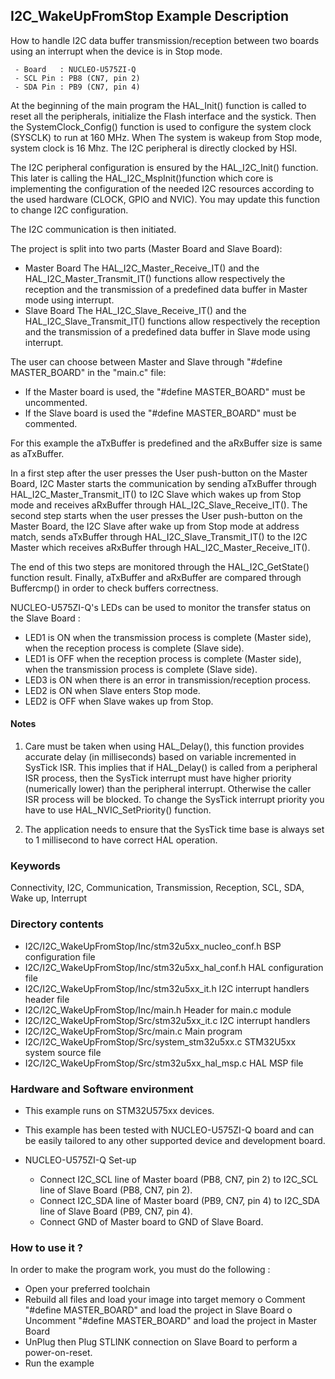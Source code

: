 ## <b>I2C_WakeUpFromStop Example Description</b>

How to handle I2C data buffer transmission/reception between two boards using an interrupt when the device is in Stop mode.

     - Board   : NUCLEO-U575ZI-Q
     - SCL Pin : PB8 (CN7, pin 2)
     - SDA Pin : PB9 (CN7, pin 4)

At the beginning of the main program the HAL_Init() function is called to reset all the peripherals, initialize the Flash interface and the systick.
Then the SystemClock_Config() function is used to configure the system
clock (SYSCLK) to run at 160 MHz. When The system is wakeup from Stop mode,
system clock is 16 Mhz. The I2C peripheral is directly clocked by HSI.

The I2C peripheral configuration is ensured by the HAL_I2C_Init() function.
This later is calling the HAL_I2C_MspInit()function which core is implementing
the configuration of the needed I2C resources according to the used hardware (CLOCK, 
GPIO and NVIC). You may update this function to change I2C configuration.

The I2C communication is then initiated.

The project is split into two parts (Master Board and Slave Board):
- Master Board
  The HAL_I2C_Master_Receive_IT() and the HAL_I2C_Master_Transmit_IT() functions 
  allow respectively the reception and the transmission of a predefined data buffer
  in Master mode using interrupt.
- Slave Board
  The HAL_I2C_Slave_Receive_IT() and the HAL_I2C_Slave_Transmit_IT() functions 
  allow respectively the reception and the transmission of a predefined data buffer
  in Slave mode using interrupt.
  
The user can choose between Master and Slave through "#define MASTER_BOARD"
in the "main.c" file:
 - If the Master board is used, the "#define MASTER_BOARD" must be uncommented.
 - If the Slave board is used the "#define MASTER_BOARD" must be commented.

For this example the aTxBuffer is predefined and the aRxBuffer size is same as aTxBuffer.

In a first step after the user presses the User push-button on the Master Board, I2C Master
starts the communication by sending aTxBuffer through HAL_I2C_Master_Transmit_IT() to 
I2C Slave which wakes up from Stop mode and receives aRxBuffer through HAL_I2C_Slave_Receive_IT(). 
The second step starts when the user presses the User push-button on the Master Board,
the I2C Slave after wake up from Stop mode at address match, sends aTxBuffer through HAL_I2C_Slave_Transmit_IT()
to the I2C Master which receives aRxBuffer through HAL_I2C_Master_Receive_IT().

The end of this two steps are monitored through the HAL_I2C_GetState() function
result.
Finally, aTxBuffer and aRxBuffer are compared through Buffercmp() in order to 
check buffers correctness.  

NUCLEO-U575ZI-Q's LEDs can be used to monitor the transfer status on the Slave Board :

 - LED1 is ON when the transmission process is complete (Master side), when the reception process is complete (Slave side).
 - LED1 is OFF when the reception process is complete (Master side), when the transmission process is complete (Slave side).
 - LED3 is ON when there is an error in transmission/reception process.
 - LED2 is ON when Slave enters Stop mode.
 - LED2 is OFF when Slave wakes up from Stop.

#### <b>Notes</b>
 1. Care must be taken when using HAL_Delay(), this function provides accurate delay (in milliseconds)
    based on variable incremented in SysTick ISR. This implies that if HAL_Delay() is called from
    a peripheral ISR process, then the SysTick interrupt must have higher priority (numerically lower)
    than the peripheral interrupt. Otherwise the caller ISR process will be blocked.
    To change the SysTick interrupt priority you have to use HAL_NVIC_SetPriority() function.

 2. The application needs to ensure that the SysTick time base is always set to 1 millisecond
    to have correct HAL operation.

### <b>Keywords</b>

Connectivity, I2C, Communication, Transmission, Reception, SCL, SDA, Wake up, Interrupt

### <b>Directory contents</b>

  - I2C/I2C_WakeUpFromStop/Inc/stm32u5xx_nucleo_conf.h BSP configuration file
  - I2C/I2C_WakeUpFromStop/Inc/stm32u5xx_hal_conf.h    HAL configuration file
  - I2C/I2C_WakeUpFromStop/Inc/stm32u5xx_it.h          I2C interrupt handlers header file
  - I2C/I2C_WakeUpFromStop/Inc/main.h                  Header for main.c module
  - I2C/I2C_WakeUpFromStop/Src/stm32u5xx_it.c          I2C interrupt handlers
  - I2C/I2C_WakeUpFromStop/Src/main.c                  Main program
  - I2C/I2C_WakeUpFromStop/Src/system_stm32u5xx.c      STM32U5xx system source file
  - I2C/I2C_WakeUpFromStop/Src/stm32u5xx_hal_msp.c     HAL MSP file

### <b>Hardware and Software environment</b>

  - This example runs on STM32U575xx devices.

  - This example has been tested with NUCLEO-U575ZI-Q board and can be
    easily tailored to any other supported device and development board.

  - NUCLEO-U575ZI-Q Set-up

    - Connect I2C_SCL line of Master board (PB8, CN7, pin 2) to I2C_SCL line of Slave Board (PB8, CN7, pin 2).
    - Connect I2C_SDA line of Master board (PB9, CN7, pin 4) to I2C_SDA line of Slave Board (PB9, CN7, pin 4).
    - Connect GND of Master board to GND of Slave Board.

### <b>How to use it ?</b>

In order to make the program work, you must do the following :

 - Open your preferred toolchain 
 - Rebuild all files and load your image into target memory
    o Comment "#define MASTER_BOARD" and load the project in Slave Board
    o Uncomment "#define MASTER_BOARD" and load the project in Master Board
 - UnPlug then Plug STLINK connection on Slave Board to perform a power-on-reset.
 - Run the example


